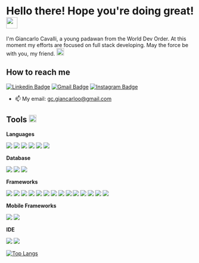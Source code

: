 <h1>Hello there! Hope you're doing great! <img src="https://emojis.slackmojis.com/emojis/images/1547582922/5197/party_blob.gif?1547582922" width="30"/></h1>

<p>I'm Giancarlo Cavalli, a young padawan from the World Dev Order. At this moment my efforts are focused on full stack developing. May the force be with you, my friend. <img src="https://emojis.slackmojis.com/emojis/images/1575409644/7248/baby-yoda-soup.gif?1575409644" width="20"/></p>

<h2>How to reach me</h2>

[![Linkedin Badge](https://img.shields.io/badge/-LinkedIn-blue?style=for-the-badge&logo=Linkedin&logoColor=white&link=https://www.linkedin.com/in/ntfm/)](https://www.linkedin.com/in/giancarlo-cavalli-933385175/)
[![Gmail Badge](https://img.shields.io/badge/-Gmail-c14438?style=for-the-badge&logo=Gmail&logoColor=white&link=mailto:gc.giancarloo@gmail.com)](mailto:gc.giancarloo@gmail.com)
[![Instagram Badge](https://img.shields.io/badge/Instagram-E4405F?style=for-the-badge&logo=instagram&logoColor=white)](https://www.instagram.com/giancarloc_/)

- 📫 My email: gc.giancarloo@gmail.com

<h2>Tools <img src="https://emojis.slackmojis.com/emojis/images/1600706728/10521/meow_code.gif?1600706728" width="20"/></h2>

**Languages**

<img src="https://img.shields.io/badge/Java-ED8B00?style=for-the-badge&logo=java&logoColor=white" />
<img src="https://img.shields.io/badge/TypeScript-007ACC?style=for-the-badge&logo=typescript&logoColor=white" />
<img src="https://img.shields.io/badge/Dart-0175C2?style=for-the-badge&logo=dart&logoColor=white" />
<img src="https://img.shields.io/badge/JavaScript-323330?style=for-the-badge&logo=javascript&logoColor=F7DF1E" />
<img src="https://img.shields.io/badge/HTML5-E34F26?style=for-the-badge&logo=html5&logoColor=white" />
<img src="https://img.shields.io/badge/CSS3-1572B6?style=for-the-badge&logo=css3&logoColor=white" />

**Database**

<img src="https://img.shields.io/badge/MySQL-00000F?style=for-the-badge&logo=mysql&logoColor=white" />
<img src="https://img.shields.io/badge/PostgreSQL-316192?style=for-the-badge&logo=postgresql&logoColor=white" />
<img src="https://img.shields.io/badge/MongoDB-4EA94B?style=for-the-badge&logo=mongodb&logoColor=white" />

**Frameworks**

<img src="https://img.shields.io/badge/Spring-6DB33F?style=for-the-badge&logo=spring&logoColor=white" />
<img src="https://img.shields.io/badge/next.js-000000?style=for-the-badge&logo=next.js&logoColor=white" />
<img src="https://img.shields.io/badge/React-20232A?style=for-the-badge&logo=react&logoColor=61DAFB" />
<img src="https://img.shields.io/badge/React_Router-CA4245?style=for-the-badge&logo=react-router&logoColor=white" />
<img src="https://img.shields.io/badge/Node.js-43853D?style=for-the-badge&logo=node.js&logoColor=white" />
<img src="https://img.shields.io/badge/Yarn-2C8EBB?style=for-the-badge&logo=yarn&logoColor=white" />
<img src="https://img.shields.io/badge/Netlify-00C7B7?style=for-the-badge&logo=netlify&logoColor=white" />
<img src="https://img.shields.io/badge/Heroku-430098?style=for-the-badge&logo=heroku&logoColor=white" />
<img src="https://img.shields.io/badge/Postman-FF6C37?style=for-the-badge&logo=Postman&logoColor=white" />
<img src="https://img.shields.io/badge/npm-CB3837?style=for-the-badge&logo=npm&logoColor=white" />
<img src="https://img.shields.io/badge/Bootstrap-563D7C?style=for-the-badge&logo=bootstrap&logoColor=white" />
<img src="https://img.shields.io/badge/Sass-CC6699?style=for-the-badge&logo=sass&logoColor=white" />
<img src="https://img.shields.io/badge/AngularJS-E23237?style=for-the-badge&logo=angularjs&logoColor=white" />
<img src="https://img.shields.io/badge/Git-F05032?style=for-the-badge&logo=git&logoColor=white" />

**Mobile Frameworks**

<img src="https://img.shields.io/badge/Flutter-02569B?style=for-the-badge&logo=flutter&logoColor=white" />
<img src="https://img.shields.io/badge/Ionic-3880FF?style=for-the-badge&logo=ionic&logoColor=white" />

**IDE**

<img src="https://img.shields.io/badge/Visual_Studio_Code-0078D4?style=for-the-badge&logo=visual%20studio%20code&logoColor=white" />
<img src="https://img.shields.io/badge/Eclipse-2C2255?style=for-the-badge&logo=eclipse&logoColor=white" />

[![Top Langs](https://github-readme-stats.vercel.app/api/top-langs/?username=giancarloCavalli&hide=php&theme=radical&layout=compact)](https://github.com/anuraghazra/github-readme-stats)
